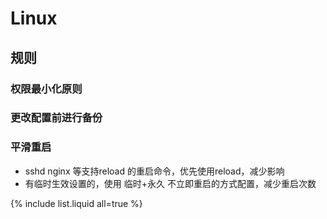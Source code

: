 # Linux

## 规则

### 权限最小化原则

### 更改配置前进行备份

### 平滑重启
* sshd nginx 等支持reload 的重启命令，优先使用reload，减少影响
* 有临时生效设置的，使用 临时+永久 不立即重启的方式配置，减少重启次数



{% include list.liquid all=true %}
